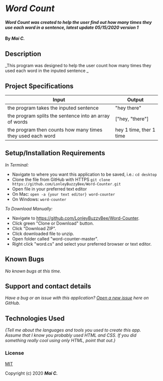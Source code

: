 # _Word Count_

#### _Word Count was created to help the user find out how many times they use each word in a sentence, latest update 05/15/2020 version 1_

#### By _**Mai C.**_



## Description

_This program was designed to help the user count how many times they used each word in the inputed sentence _

## Project Specifications

| Input | Output |
|---|---|
| the program takes the inputed sentence  |  "hey there" |
| the program splits the sentence into an array of words |  ["hey, "there"] |
| the program then counts how many times they used each word  | hey 1 time, ther 1 time |

## Setup/Installation Requirements

_In Terminal:_

* Navigate to where you want this application to be saved, i.e.:
```cd desktop```
* Clone the file from GitHub with HTTPS
```git clone https://github.com/LonleyBuzzyBee/Word-Counter.git```
* Open file in your preferred text editor
* On Mac: ```open -a {your text editor} word-counter```
* On Windows: ```word-counter```

_To Download Manually:_

* Navigate to https://github.com/LonleyBuzzyBee/Word-Counter.
* Click green "Clone or Download" button.
* Click "Download ZIP".
* Click downloaded file to unzip.
* Open folder called "word-counter-master".
* Right click "word.cs" and select your preferred browser or text editor.

## Known Bugs

_No known bugs at this time._

## Support and contact details

_Have a bug or an issue with this application? [Open a new issue](https://github.com/kwicz/{repo-name}/issues) here on GitHub._

## Technologies Used

_{Tell me about the languages and tools you used to create this app. Assume that I know you probably used HTML and CSS. If you did something really cool using only HTML, point that out.}_

### License

[MIT](https://choosealicense.com/licenses/mit/)

Copyright (c) 2020 **_Mai C._**